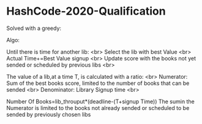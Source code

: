 # HashCode-2020-Qualification
Solved with a greedy:

Algo:

Until there is time for another lib: <br\>
      Select the lib with best Value <br\>
      Actual Time+=Best Value signup <br\>
      Update score with the books not yet sended or scheduled by previous libs <br\>
      
The value of a lib,at a time T, is calculated with a  ratio: <br\>
Numerator: Sum of the best books score, limited to the number of books that can be sended <br\>
Denominator: Library Signup time <br\>

Number Of Books=lib_throuput*(deadline-(T+signup Time))
The sumin the Numerator is limited to the books not already sended or scheduled to be sended by previously chosen libs
